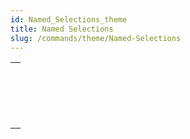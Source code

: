 ```yaml
---
id: Named_Selections_theme
title: Named Selections
slug: /commands/theme/Named-Selections
---
```



||
|---|
|[<!-- INCLUDE #_command_.CLEAR NAMED SELECTION.Syntax -->](../../commands-legacy/clear-named-selection.md)<br/>|
|[<!-- INCLUDE #_command_.COPY NAMED SELECTION.Syntax -->](../../commands-legacy/copy-named-selection.md)<br/>|
|[<!-- INCLUDE #_command_.CUT NAMED SELECTION.Syntax -->](../../commands-legacy/cut-named-selection.md)<br/>|
|[<!-- INCLUDE #_command_.USE NAMED SELECTION.Syntax -->](../../commands-legacy/use-named-selection.md)<br/>|
